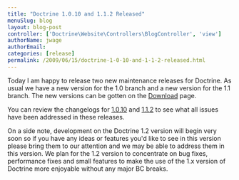```yaml
---
title: "Doctrine 1.0.10 and 1.1.2 Released"
menuSlug: blog
layout: blog-post
controller: ['Doctrine\Website\Controllers\BlogController', 'view']
authorName: jwage
authorEmail:
categories: [release]
permalink: /2009/06/15/doctrine-1-0-10-and-1-1-2-released.html
---
```

Today I am happy to release two new maintenance releases for Doctrine.
As usual we have a new version for the 1.0 branch and a new version for
the 1.1 branch. The new versions can be gotten on the
[Download](http://www.doctrine-project.org/download) page.

You can review the changelogs for
[1.0.10](http://www.doctrine-project.org/change_log/1_0_10) and
[1.1.2](http://www.doctrine-project.org/change_log/1_1_2) to see what
all issues have been addressed in these releases.

On a side note, development on the Doctrine 1.2 version will begin very
soon so if you have any ideas or features you'd like to see in this
version please bring them to our attention and we may be able to address
them in this version. We plan for the 1.2 version to concentrate on bug
fixes, performance fixes and small features to make the use of the 1.x
version of Doctrine more enjoyable without any major BC breaks.
